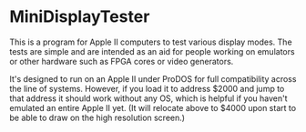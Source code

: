 # MiniDisplayTester

This is a program for Apple II computers to test various display modes.  The tests are simple and are intended as an aid for people working on emulators or other hardware such as FPGA cores or video generators.

It's designed to run on an Apple II under ProDOS for full compatibility across the line of systems.  However, if you load it to address $2000 and jump to that address it should work without any OS, which is helpful if you haven't emulated an entire Apple II yet.  (It will relocate above to $4000 upon start to be able to draw on the high resolution screen.)